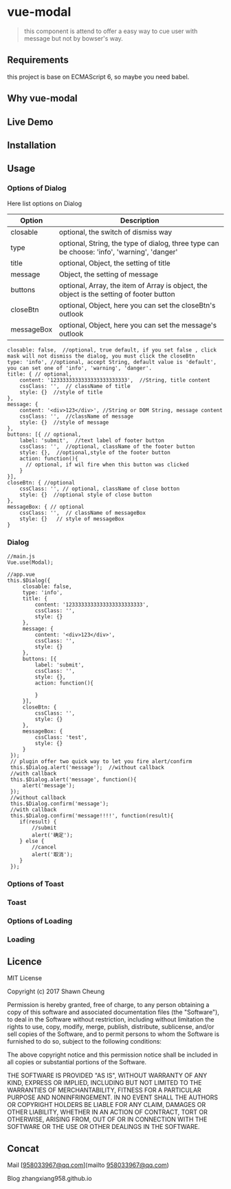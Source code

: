# vue-modal

> this component is attend to offer a easy way to cue user with message but not by bowser's way.

## Requirements
this project is base on ECMAScript 6, so maybe you need babel.
## Why vue-modal

## Live Demo

## Installation

## Usage
### Options of Dialog
Here list options on Dialog

| Option | Description |
| ----- | ----- |
| closable | optional, the switch of dismiss way |
| type | optional, String, the type of dialog, three type can be choose: 'info', 'warning', 'danger' |
| title | optional, Object, the setting of title |
| message | Object, the setting of message |
| buttons | optional, Array, the item of Array is object, the object is the setting of footer button |
| closeBtn | optional, Object, here you can set the closeBtn's outlook |
| messageBox | optional, Object, here you can set the message's outlook |

```
closable: false,  //optional, true default, if you set false , click mask will not dismiss the dialog, you must click the closeBtn 
type: 'info', //optional, accept String, default value is 'default', you can set one of 'info', 'warning', 'danger'.
title: { // optional,
    content: '1233333333333333333333333',  //String, title content 
    cssClass: '',  // className of title
    style: {}  //style of title
},
message: {
    content: '<div>123</div>', //String or DOM String, message content
    cssClass: '',  //className of message
    style: {}  //style of message
},
buttons: [{ // optional,
    label: 'submit',  //text label of footer button
    cssClass: '',  //optional, className of the footer button
    style: {},  //optional,style of the footer button
    action: function(){
      // optional, if wil fire when this button was clicked
    }
}],
closeBtn: { //optional
    cssClass: '', // optional, className of close botton
    style: {}  //optional style of close button
},
messageBox: { // optional
    cssClass: '',  // className of messageBox
    style: {}   // style of messageBox
}
```

### Dialog
```
//main.js
Vue.use(Modal);

//app.vue
this.$Dialog({
     closable: false,
     type: 'info',
     title: {
         content: '1233333333333333333333333',
         cssClass: '',
         style: {}
     },
     message: {
         content: '<div>123</div>',
         cssClass: '',
         style: {}
     },
     buttons: [{
         label: 'submit',
         cssClass: '',
         style: {},
         action: function(){

         }
     }],
     closeBtn: {
         cssClass: '',
         style: {}
     },
     messageBox: {
         cssClass: 'test',
         style: {}
     }
 });
 // plugin offer two quick way to let you fire alert/confirm 
 this.$Dialog.alert('message');  //without callback
 //with callback
 this.$Dialog.alert('message', function(){  
     alert('message');
 });
 //without callback
 this.$Dialog.confirm('message');
 //with callback
 this.$Dialog.confirm('message!!!!', function(result){
    if(result) {
        //submit
        alert('确定');
    } else {
        //cancel
        alert('取消');
    }
 });
```

### Options of Toast

### Toast

### Options of Loading

### Loading


## Licence
MIT License

Copyright (c) 2017 Shawn Cheung

Permission is hereby granted, free of charge, to any person obtaining a copy of this software and associated documentation files (the "Software"), to deal in the Software without restriction, including without limitation the rights to use, copy, modify, merge, publish, distribute, sublicense, and/or sell copies of the Software, and to permit persons to whom the Software is furnished to do so, subject to the following conditions:

The above copyright notice and this permission notice shall be included in all copies or substantial portions of the Software.

THE SOFTWARE IS PROVIDED "AS IS", WITHOUT WARRANTY OF ANY KIND, EXPRESS OR IMPLIED, INCLUDING BUT NOT LIMITED TO THE WARRANTIES OF MERCHANTABILITY, FITNESS FOR A PARTICULAR PURPOSE AND NONINFRINGEMENT. IN NO EVENT SHALL THE AUTHORS OR COPYRIGHT HOLDERS BE LIABLE FOR ANY CLAIM, DAMAGES OR OTHER LIABILITY, WHETHER IN AN ACTION OF CONTRACT, TORT OR OTHERWISE, ARISING FROM, OUT OF OR IN CONNECTION WITH THE SOFTWARE OR THE USE OR OTHER DEALINGS IN THE SOFTWARE.


## Concat
Mail [958033967@qq.com](mailto 958033967@qq.com)

Blog zhangxiang958.github.io
